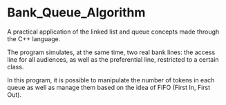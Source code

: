 # Bank_Queue_Algorithm
<p>
    A practical application of the linked list and queue concepts made through the C++ language.
</p>

<p>
  The program simulates, at the same time, two real bank lines: the access line for all audiences, as well as the preferential line, restricted to a certain class. 
</p>

<p>
  In this program, it is possible to manipulate the number of tokens in each queue as well as manage them based on the idea of FIFO (First In, First Out).
</p>
